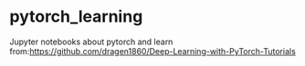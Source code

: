 # pytorch_learning
Jupyter notebooks about pytorch and
learn from:https://github.com/dragen1860/Deep-Learning-with-PyTorch-Tutorials
